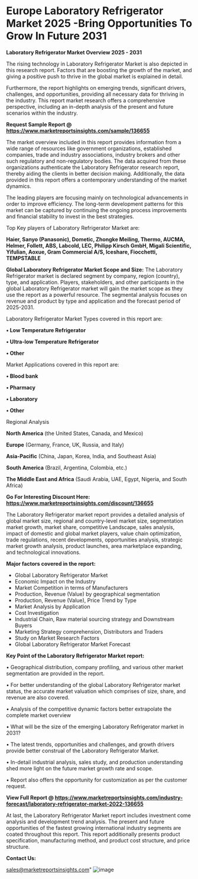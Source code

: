 # Europe Laboratory Refrigerator Market 2025 -Bring Opportunities To Grow In Future 2031

<Strong> Laboratory Refrigerator Market Overview 2025 - 2031</strong>

The rising technology in Laboratory Refrigerator Market is also depicted in this research report. Factors that are boosting the growth of the market, and giving a positive push to thrive in the global market is explained in detail.

Furthermore, the report highlights on emerging trends, significant drivers, challenges, and opportunities, providing all necessary data for thriving in the industry. This report market research offers a comprehensive perspective, including an in-depth analysis of the present and future scenarios within the industry.

<strong>Request Sample Report @ <a href=https://www.marketreportsinsights.com/sample/136655>https://www.marketreportsinsights.com/sample/136655</a></strong>

The market overview included in this report provides information from a wide range of resources like government organizations, established companies, trade and industry associations, industry brokers and other such regulatory and non-regulatory bodies. The data acquired from these organizations authenticate the Laboratory Refrigerator research report, thereby aiding the clients in better decision making. Additionally, the data provided in this report offers a contemporary understanding of the market dynamics.

The leading players are focusing mainly on technological advancements in order to improve efficiency. The long-term development patterns for this market can be captured by continuing the ongoing process improvements and financial stability to invest in the best strategies.

Top Key players of Laboratory Refrigerator Market are:

<strong>Haier, Sanyo (Panasonic), Dometic, Zhongke Meiling, Thermo, AUCMA, Helmer, Follett, ABS, Labcold, LEC, Philipp Kirsch GmbH, Migali Scientific, Yifulian, Aoxue, Gram Commercial A/S, Iceshare, Fiocchetti, TEMPSTABLE</strong>

<strong><b>Global Laboratory Refrigerator Market Scope and Size:</b></strong>
The Laboratory Refrigerator market is declared segment by company, region (country), type, and application. Players, stakeholders, and other participants in the global Laboratory Refrigerator market will gain the market scope as they use the report as a powerful resource. The segmental analysis focuses on revenue and product by type and application and the forecast period of 2025-2031.

Laboratory Refrigerator Market Types covered in this report are:

<strong>• Low Temperature Refrigerator

• Ultra-low Temperature Refrigerator

• Other</strong>

Market Applications covered in this report are:

<strong>• Blood bank

• Pharmacy

• Laboratory

• Other</strong> 

Regional Analysis

<strong>North America</strong> (the United States, Canada, and Mexico)

<strong>Europe</strong> (Germany, France, UK, Russia, and Italy)

<strong>Asia-Pacific</strong> (China, Japan, Korea, India, and Southeast Asia)

<strong>South America</strong> (Brazil, Argentina, Colombia, etc.)

<strong>The Middle East and Africa</strong> (Saudi Arabia, UAE, Egypt, Nigeria, and South Africa)

<strong>Go For Interesting Discount Here: <a href=https://www.marketreportsinsights.com/discount/136655>https://www.marketreportsinsights.com/discount/136655</a></strong>

The Laboratory Refrigerator market report provides a detailed analysis of global market size, regional and country-level market size, segmentation market growth, market share, competitive Landscape, sales analysis, impact of domestic and global market players, value chain optimization, trade regulations, recent developments, opportunities analysis, strategic market growth analysis, product launches, area marketplace expanding, and technological innovations.

<strong><b>Major factors covered in the report:</b></strong>
<ul>
  <li>Global Laboratory Refrigerator Market </li>
  <li>Economic Impact on the Industry</li>
  <li>Market Competition in terms of Manufacturers</li>
  <li>Production, Revenue (Value) by geographical segmentation</li>
  <li>Production, Revenue (Value), Price Trend by Type</li>
  <li>Market Analysis by Application</li>
  <li>Cost Investigation</li>
  <li>Industrial Chain, Raw material sourcing strategy and Downstream Buyers</li>
  <li>Marketing Strategy comprehension, Distributors and Traders</li>
  <li>Study on Market Research Factors</li>
  <li>Global Laboratory Refrigerator Market Forecast</li>
</ul>

<strong><b>Key Point of the Laboratory Refrigerator Market report:</b></strong>

• Geographical distribution, company profiling, and various other market segmentation are provided in the report.

• For better understanding of the global Laboratory Refrigerator market status, the accurate market valuation which comprises of size, share, and revenue are also covered.

• Analysis of the competitive dynamic factors better extrapolate the complete market overview

• What will be the size of the emerging Laboratory Refrigerator market in 2031?

• The latest trends, opportunities and challenges, and growth drivers provide better construal of the Laboratory Refrigerator Market.

• In-detail industrial analysis, sales study, and production understanding shed more light on the future market growth rate and scope.

• Report also offers the opportunity for customization as per the customer request.

<strong><b>View Full Report @ <a href=https://www.marketreportsinsights.com/industry-forecast/laboratory-refrigerator-market-2022-136655>https://www.marketreportsinsights.com/industry-forecast/laboratory-refrigerator-market-2022-136655</a></b></strong>


At last, the Laboratory Refrigerator Market report includes investment come analysis and development trend analysis. The present and future opportunities of the fastest growing international industry segments are coated throughout this report. This report additionally presents product specification, manufacturing method, and product cost structure, and price structure.

<strong>Contact Us:</strong>

sales@marketreportsinsights.com"
![image](https://github.com/user-attachments/assets/366ab69b-5c7e-481e-b53e-6e623b3cf5e5)
